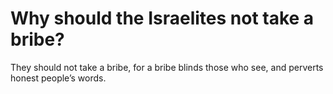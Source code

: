# Why should the Israelites not take a bribe?

They should not take a bribe, for a bribe blinds those who see, and perverts honest people’s words.
